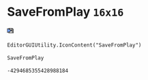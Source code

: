 # SaveFromPlay `16x16`
<img src="/img/SaveFromPlay.png" width=16 height=16>

``` CSharp
EditorGUIUtility.IconContent("SaveFromPlay")
```
```
SaveFromPlay
```
```
-4294685355428988184
```
